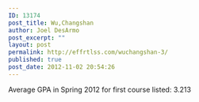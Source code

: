 ```yaml
---
ID: 13174
post_title: Wu,Changshan
author: Joel DesArmo
post_excerpt: ""
layout: post
permalink: http://effrtlss.com/wuchangshan-3/
published: true
post_date: 2012-11-02 20:54:26
---
```

<p>Average GPA in Spring 2012 for first course listed: 3.213</p>